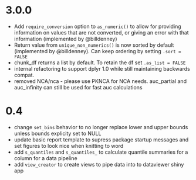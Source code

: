 # 3.0.0

* Add `require_conversion` option to `as_numeric()` to allow for providing
  information on values that are not converted, or giving an error with that
  information (implemented by @billdenney)
* Return value from `unique_non_numerics()` is now sorted by default (implemented by
  @billdenney). Can keep ordering by setting `.sort = FALSE`
* chunk_df returns a list by default. To retain the df set `.as_list = FALSE`
* internal refactoring to support dplyr 1.0 while still maintaining backwards compat.
* removed NCA/nca - please use PKNCA for NCA needs. auc_partial and auc_infinity can still be used for fast auc calculations

# 0.4

* change `set_bins` behavior to no longer replace lower and upper bounds unless
  bounds explicity set to NULL
* update basic report template to supress package startup messages and set
  figures to look nice when knitting to word
* add `s_quantiles` and `s_quantiles_` to calculate quantile summaries for a
  column for a data pipeline
* add `view_creator` to create views to pipe data into to dataviewer shiny app
